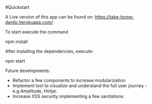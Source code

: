 #Quickstart

A Live version of this app can be found on: https://take-home-danilo.herokuapp.com/

To start execute the command

npm install

After installing the dependencies, execute:

npm start

Future developments:

- Refactor a few components to increase modularization 
- Implement tool to visualize and understand the full user journey - e.g.Amplitude, Hotjar. 
- Increase XSS security implementing a few sanitations.
